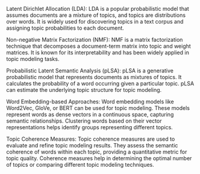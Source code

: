 
Latent Dirichlet Allocation (LDA): LDA is a popular probabilistic model that assumes documents are a mixture of topics, and topics are distributions over words. It is widely used for discovering topics in a text corpus and assigning topic probabilities to each document.

Non-negative Matrix Factorization (NMF): NMF is a matrix factorization technique that decomposes a document-term matrix into topic and weight matrices. It is known for its interpretability and has been widely applied in topic modeling tasks.

Probabilistic Latent Semantic Analysis (pLSA): pLSA is a generative probabilistic model that represents documents as mixtures of topics. It calculates the probability of a word occurring given a particular topic. pLSA can estimate the underlying topic structure for topic modeling.

Word Embedding-based Approaches: Word embedding models like Word2Vec, GloVe, or BERT can be used for topic modeling. These models represent words as dense vectors in a continuous space, capturing semantic relationships. Clustering words based on their vector representations helps identify groups representing different topics.

Topic Coherence Measures: Topic coherence measures are used to evaluate and refine topic modeling results. They assess the semantic coherence of words within each topic, providing a quantitative metric for topic quality. Coherence measures help in determining the optimal number of topics or comparing different topic modeling techniques.

